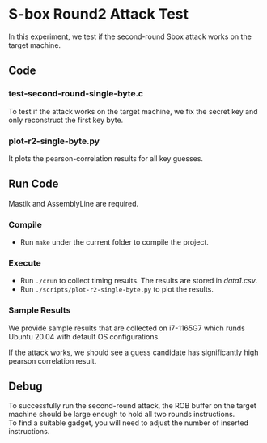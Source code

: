 # S-box Round2 Attack Test

In this experiment, we test if the second-round Sbox attack works on the target machine.  

## Code 
### test-second-round-single-byte.c
To test if the attack works on the target machine, we fix the secret key and only reconstruct the first key byte.  

### plot-r2-single-byte.py  
It plots the pearson-correlation results for all key guesses.  

## Run Code

Mastik and AssemblyLine are required.

### Compile
- Run `make` under the current folder to compile the project.  

### Execute  
- Run `./crun` to collect timing results. The results are stored in *data1.csv*.  
- Run `./scripts/plot-r2-single-byte.py` to plot the results.  

### Sample Results  
We provide sample results that are collected on i7-1165G7 which runds Ubuntu 20.04 with default OS configurations.  

If the attack works, we should see a guess candidate has significantly high pearson correlation result. 

## Debug 
To successfully run the second-round attack, the ROB buffer on the target machine should be large enough to hold all two rounds instructions.  
To find a suitable gadget, you will need to adjust the number of inserted instructions.  